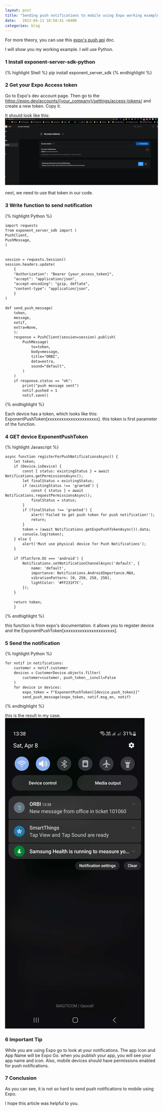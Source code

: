 ```yaml
---
layout: post
title: "Sending push notifications to mobile using Expo working example"
date:   2023-04-11 10:58:41 +0400
categories: blog
---
```


For more theory, you can use
this [expo's push api](https://docs.expo.dev/push-notifications/sending-notifications/) doc.

I will show you my working example.
I will use Python.

### 1 Install exponent-server-sdk-python

{% highlight Shell %}
pip install exponent_server_sdk
{% endhighlight %}

### 2 Get your Expo Access token
Go to  Expo's dev account page. Then go to the https://expo.dev/accounts/{your_company}/settings/access-tokens/ and create a new token. Copy it.

It should look like this:
![expo-access.png](/img/blog/expo-access.png)

next, we need to use that token in our code.

### 3 Write function to send notification

{% highlight Python %}

    import requests
    from exponent_server_sdk import (
    PushClient,
    PushMessage,
    )


    session = requests.Session()
    session.headers.update(
        {
        "Authorization": "Bearer {your_access_token}",
        "accept": "application/json",
        "accept-encoding": "gzip, deflate",
        "content-type": "application/json",
        }
    )

    def send_push_message(
        token,
        message,
        notif,
        extra=None,
        ):
        response = PushClient(session=session).publish(
            PushMessage(
                to=token,
                body=message,
                title="ORBI",
                data=extra,
                sound="default",
            )
        )
        if response.status == "ok":
            print("push message sent")
            notif.pushed = 1
            notif.save()

{% endhighlight %}

Each device has a token, which looks like this: ExponentPushToken[xxxxxxxxxxxxxxxxxxxxxx]. 
this token is first parameter of the function.

### 4 GET device ExponentPushToken 

{% highlight Javascript %}

    async function registerForPushNotificationsAsync() {
        let token;
        if (Device.isDevice) {
            const { status: existingStatus } = await Notifications.getPermissionsAsync();
            let finalStatus = existingStatus;
            if (existingStatus !== 'granted') {
                const { status } = await Notifications.requestPermissionsAsync();
                finalStatus = status;
            }
            if (finalStatus !== 'granted') {
                alert('Failed to get push token for push notification!');
                return;
            }
            token = (await Notifications.getExpoPushTokenAsync()).data;
            console.log(token);
        } else {
            alert('Must use physical device for Push Notifications');
        }

        if (Platform.OS === 'android') {
            Notifications.setNotificationChannelAsync('default', {
                name: 'default',
                importance: Notifications.AndroidImportance.MAX,
                vibrationPattern: [0, 250, 250, 250],
                lightColor: '#FF231F7C',
            });
        }

        return token;
        }

{% endhighlight %}

this function is from expo's documentation. it allows you to register device and the ExponentPushToken[xxxxxxxxxxxxxxxxxxxxxx]. 

### 5 Send the notification

{% highlight Python %}

    for notif in notifications:
        customer = notif.customer
        devices = CustomerDevice.objects.filter(
            customer=customer, push_token__isnull=False
        )
        for device in devices:
            expo_token = f"ExponentPushToken[{device.push_token}]"
            send_push_message(expo_token, notif.msg_en, notif)

{% endhighlight %}

this is the result in my case.
![push-notif.png](/img/blog/push-notif.png)


### 6 Important Tip
While you are using Expo go to look at your notifications. The app Icon and App Name will be Expo Go. when you publish your app, you will see your app name and icon.
Also, mobile devices should have permissions enabled for push notifications.


### 7 Conclusion
As you can see, it is not so hard to send push notifications to mobile using Expo.

I hope this article was helpful to you.





